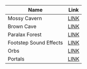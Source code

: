 |Name | Link |
|----------|-----|
| Mossy Cavern | [LINK](https://maaot.itch.io/mossy-cavern) |
| Brown Cave | [LINK](https://maaot.itch.io/2d-browncave-assets)|
| Paralax Forest | [LINK](https://edermunizz.itch.io/free-pixel-art-forest)|
| Footstep Sound Effects| [LINK](https://mayragandra.itch.io/free-footsteps-sound-effects)|
| Orbs | [LINK](https://willisshek.itch.io/2d-magic-orb-sprites-4-variations)|
| Portals | [LINK](https://ninjafool.itch.io/2d-portal-particle-pack) |
